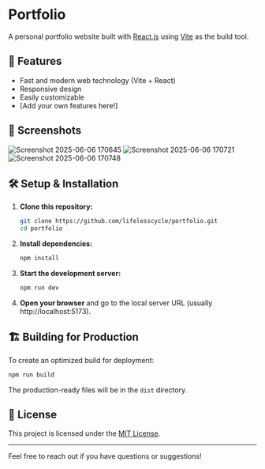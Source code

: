 # Portfolio

A personal portfolio website built with [React.js](https://react.dev/) using [Vite](https://vitejs.dev/) as the build tool.

## 🚀 Features

- Fast and modern web technology (Vite + React)
- Responsive design
- Easily customizable
- [Add your own features here!]

## 📸 Screenshots
![Screenshot 2025-06-06 170645](https://github.com/user-attachments/assets/da0b734a-44ee-431c-8a16-005bc1a108ad)
![Screenshot 2025-06-06 170721](https://github.com/user-attachments/assets/0e5015e8-cfbb-4525-bbc4-8601539ac147)
![Screenshot 2025-06-06 170748](https://github.com/user-attachments/assets/42245081-c143-4b12-8676-a269bfecc25d)


## 🛠️ Setup & Installation

1. **Clone this repository:**
   ```bash
   git clone https://github.com/lifelesscycle/portfolio.git
   cd portfolio
   ```

2. **Install dependencies:**
   ```bash
   npm install
   ```

3. **Start the development server:**
   ```bash
   npm run dev
   ```

4. **Open your browser** and go to the local server URL (usually http://localhost:5173).

## 🏗️ Building for Production

To create an optimized build for deployment:

```bash
npm run build
```

The production-ready files will be in the `dist` directory.

## 📄 License

This project is licensed under the [MIT License](LICENSE).

---

Feel free to reach out if you have questions or suggestions!
